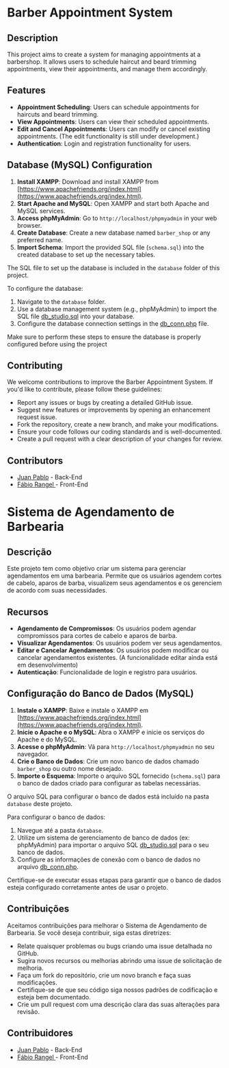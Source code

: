 # Barber Appointment System

## Description

This project aims to create a system for managing appointments at a barbershop. It allows users to schedule haircut and beard trimming appointments, view their appointments, and manage them accordingly.

## Features

- **Appointment Scheduling**: Users can schedule appointments for haircuts and beard trimming.
- **View Appointments**: Users can view their scheduled appointments.
- **Edit and Cancel Appointments**: Users can modify or cancel existing appointments. (The edit functionality is still under development.)
- **Authentication**: Login and registration functionality for users.

## Database (MySQL) Configuration

1. **Install XAMPP**: Download and install XAMPP from [https://www.apachefriends.org/index.html](https://www.apachefriends.org/index.html).
2. **Start Apache and MySQL**: Open XAMPP and start both Apache and MySQL services.
3. **Access phpMyAdmin**: Go to `http://localhost/phpmyadmin` in your web browser.
4. **Create Database**: Create a new database named `barber_shop` or any preferred name.
5. **Import Schema**: Import the provided SQL file (`schema.sql`) into the created database to set up the necessary tables.

The SQL file to set up the database is included in the `database` folder of this project.

To configure the database:
1. Navigate to the `database` folder.
2. Use a database management system (e.g., phpMyAdmin) to import the SQL file [db_studio.sql](SQL/db_studio.sql) into your database.
3. Configure the database connection settings in the [db_conn.php](php/db_conn.php) file.

Make sure to perform these steps to ensure the database is properly configured before using the project

## Contributing

We welcome contributions to improve the Barber Appointment System. If you'd like to contribute, please follow these guidelines:

- Report any issues or bugs by creating a detailed GitHub issue.
- Suggest new features or improvements by opening an enhancement request issue.
- Fork the repository, create a new branch, and make your modifications.
- Ensure your code follows our coding standards and is well-documented.
- Create a pull request with a clear description of your changes for review.

## Contributors

- [Juan Pablo](https://github.com/pablobdss) - Back-End
- [Fábio Rangel ](https://github.com/fabiords07) - Front-End

# Sistema de Agendamento de Barbearia

## Descrição

Este projeto tem como objetivo criar um sistema para gerenciar agendamentos em uma barbearia. Permite que os usuários agendem cortes de cabelo, aparos de barba, visualizem seus agendamentos e os gerenciem de acordo com suas necessidades.

## Recursos

- **Agendamento de Compromissos**: Os usuários podem agendar compromissos para cortes de cabelo e aparos de barba.
- **Visualizar Agendamentos**: Os usuários podem ver seus agendamentos.
- **Editar e Cancelar Agendamentos**: Os usuários podem modificar ou cancelar agendamentos existentes. (A funcionalidade editar ainda está em desenvolvimento)
- **Autenticação**: Funcionalidade de login e registro para usuários.

## Configuração do Banco de Dados (MySQL)

1. **Instale o XAMPP**: Baixe e instale o XAMPP em [https://www.apachefriends.org/index.html](https://www.apachefriends.org/index.html).
2. **Inicie o Apache e o MySQL**: Abra o XAMPP e inicie os serviços do Apache e do MySQL.
3. **Acesse o phpMyAdmin**: Vá para `http://localhost/phpmyadmin` no seu navegador.
4. **Crie o Banco de Dados**: Crie um novo banco de dados chamado `barber_shop` ou outro nome desejado.
5. **Importe o Esquema**: Importe o arquivo SQL fornecido (`schema.sql`) para o banco de dados criado para configurar as tabelas necessárias.

O arquivo SQL para configurar o banco de dados está incluído na pasta `database` deste projeto.

Para configurar o banco de dados:
1. Navegue até a pasta `database`.
2. Utilize um sistema de gerenciamento de banco de dados (ex: phpMyAdmin) para importar o arquivo SQL [db_studio.sql](SQL/db_studio.sql) para o seu banco de dados.
3. Configure as informações de conexão com o banco de dados no arquivo [db_conn.php](php/db_conn.php).

Certifique-se de executar essas etapas para garantir que o banco de dados esteja configurado corretamente antes de usar o projeto.

## Contribuições

Aceitamos contribuições para melhorar o Sistema de Agendamento de Barbearia. Se você deseja contribuir, siga estas diretrizes:

- Relate quaisquer problemas ou bugs criando uma issue detalhada no GitHub.
- Sugira novos recursos ou melhorias abrindo uma issue de solicitação de melhoria.
- Faça um fork do repositório, crie um novo branch e faça suas modificações.
- Certifique-se de que seu código siga nossos padrões de codificação e esteja bem documentado.
- Crie um pull request com uma descrição clara das suas alterações para revisão.

## Contribuidores

- [Juan Pablo](https://github.com/pablobdss) - Back-End
- [Fábio Rangel ](https://github.com/fabiords07) - Front-End
